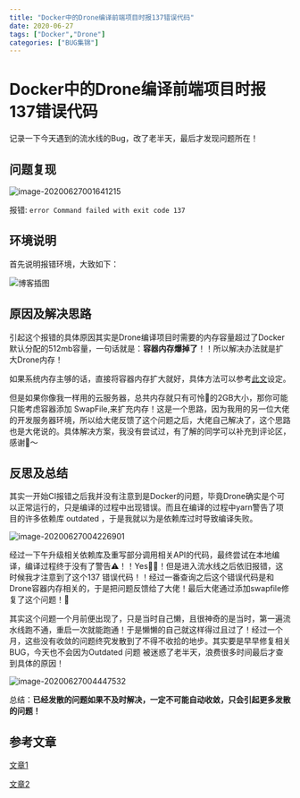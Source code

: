 ```yaml
---
title: "Docker中的Drone编译前端项目时报137错误代码"
date: 2020-06-27
tags: ["Docker","Drone"]
categories: ["BUG集锦"]
---
```

# Docker中的Drone编译前端项目时报137错误代码

记录一下今天遇到的流水线的Bug，改了老半天，最后才发现问题所在！

## 问题复现

![image-20200627001641215](https://tva1.sinaimg.cn/large/007S8ZIlly1gg65cv48ayj319p0u0tif.jpg)

报错: `error Command failed with exit code 137 ` 

## 环境说明

首先说明报错环境，大致如下：

![博客插图](https://tva1.sinaimg.cn/large/007S8ZIlly1gg657c82ngj30h90awq46.jpg)

## 原因及解决思路

引起这个报错的具体原因其实是Drone编译项目时需要的内存容量超过了Docker默认分配的512mb容量，一句话就是：**容器内存爆掉了**！！所以解决办法就是扩大Drone内存！

如果系统内存主够的话，直接将容器内存扩大就好，具体方法可以参考[此文](https://success.docker.com/article/what-causes-a-container-to-exit-with-code-137)设定。

但是如果你像我一样用的云服务器，总共内存就只有可怜🥺的2GB大小，那你可能只能考虑容器添加 SwapFile,来扩充内存！这是一个思路，因为我用的另一位大佬的开发服务器环境，所以给大佬反馈了这个问题之后，大佬自己解决了，这个思路也是大佬说的。具体解决方案，我没有尝试过，有了解的同学可以补充到评论区，感谢🙏～

## 反思及总结

其实一开始CI报错之后我并没有注意到是Docker的问题，毕竟Drone确实是个可以正常运行的，只是编译的过程中出现错误。而且在编译的过程中yarn警告了项目的许多依赖库 outdated ，于是我就以为是依赖库过时导致编译失败。

![image-20200627004226901](https://tva1.sinaimg.cn/large/007S8ZIlly1gg663oay1kj31d20u0wn4.jpg)

经过一下午升级相关依赖库及重写部分调用相关API的代码，最终尝试在本地编译，编译过程终于没有了警告⚠️！！Yes🎉🎉！但是进入流水线之后依旧报错，这时候我才注意到了这个137 错误代码！！经过一番查询之后这个错误代码是和Drone容器内存相关的，于是把问题反馈给了大佬！最后大佬通过添加swapfile修复了这个问题！🎉

其实这个问题一个月前便出现了，只是当时自己懒，且很神奇的是当时，第一遍流水线跑不通，重启一次就能跑通！于是懒懒的自己就这样得过且过了！经过一个月，这些没有收敛的问题终究发散到了不得不收拾的地步。其实要是早早修复相关BUG，今天也不会因为Outdated 问题 被迷惑了老半天，浪费很多时间最后才查到具体的原因！

![image-20200627004447532](https://tva1.sinaimg.cn/large/007S8ZIlly1gg6663q1ozj31f80u07dj.jpg)

总结：**已经发散的问题如果不及时解决，一定不可能自动收敛，只会引起更多发散的问题！** 

## 参考文章

[文章1](https://blog.csdn.net/yuzhongzi81/article/details/51900187) 

[文章2](https://success.docker.com/article/what-causes-a-container-to-exit-with-code-137)